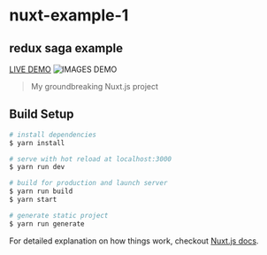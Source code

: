 # nuxt-example-1
## redux saga example
[LIVE DEMO](https://dongnguyenvie.github.io/reactjs-redux-saga-example)
![IMAGES DEMO](https://i.imgur.com/0b3VtPu.jpg)
> My groundbreaking Nuxt.js project

## Build Setup

``` bash
# install dependencies
$ yarn install

# serve with hot reload at localhost:3000
$ yarn run dev

# build for production and launch server
$ yarn run build
$ yarn start

# generate static project
$ yarn run generate
```

For detailed explanation on how things work, checkout [Nuxt.js docs](https://nuxtjs.org).
